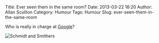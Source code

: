 Title: Ever seen them in the same room?
Date: 2013-03-22 16:20
Author: Allan Scullion
Category: Humour
Tags: Humour
Slug: ever-seen-them-in-the-same-room

Who is really in charge at [Google][google]?

![Schmidt and Smithers]({filename}/images/SchmidtSmithers.png)

[google]: http://www.loopinsight.com/2013/03/21/google-admits-it-lied-about-submitting-google-now-to-apple/

